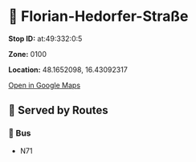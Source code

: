 # 🚉 Florian-Hedorfer-Straße


**Stop ID:** at:49:332:0:5

**Zone:** 0100

**Location:** 48.1652098, 16.43092317

[Open in Google Maps](https://www.google.com/maps?q=48.1652098,16.43092317)

## 🚆 Served by Routes

### 🚌 Bus
- N71